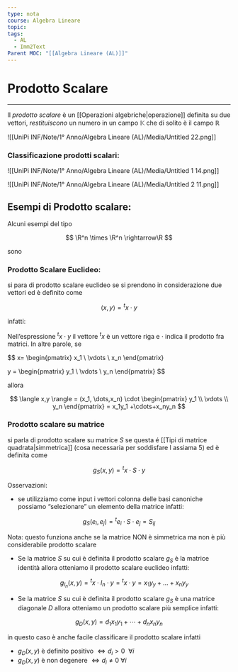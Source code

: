 ```yaml
---
type: nota
course: Algebra Lineare
topic: 
tags:
  - AL
  - Imm2Text
Parent MOC: "[[Algebra Lineare (AL)]]"
---
```

# Prodotto Scalare
---
Il _prodotto scalare_ è un [[Operazioni algebriche|operazione]] definita su due vettori, _restituiscono_ un numero in un campo $\mathbb{K}$ che di solito è il campo $\mathbb{R}$

![[UniPi INF/Note/1° Anno/Algebra Lineare (AL)/Media/Untitled 22.png]]

### Classificazione  prodotti scalari:

![[UniPi INF/Note/1° Anno/Algebra Lineare (AL)/Media/Untitled 1 14.png]]

![[UniPi INF/Note/1° Anno/Algebra Lineare (AL)/Media/Untitled 2 11.png]]


## Esempi di Prodotto scalare:

Alcuni esempi del tipo

$$
\R^n \times \R^n \rightarrow\R
$$

sono

### Prodotto Scalare Euclideo:

si para di prodotto scalare euclideo se si prendono in considerazione due vettori ed è definito come

$$
\langle x,y\rangle = {}^tx \cdot y
$$

infatti:

Nell’espressione  ${}^tx \cdot y$ il vettore ${}^t x$ è un vettore riga e $\cdot$ indica il prodotto
fra matrici. In altre parole, se

$$
x=
\begin{pmatrix}
x_1 \\
\vdots \\
x_n
\end{pmatrix}

y =
\begin{pmatrix}
y_1 \\
\vdots \\
y_n
\end{pmatrix}
$$

allora

$$
\langle x,y \rangle = (x_1, \dots,x_n) \cdot
\begin{pmatrix}
y_1 \\
\vdots \\
y_n
\end{pmatrix} =
x_1y_1 +\cdots+x_ny_n
$$

### Prodotto scalare su matrice

si parla di prodotto scalare su matrice $S$ se questa é [[Tipi di matrice quadrata|simmetrica]] (cosa necessaria per soddisfare l assiama 5) ed è definita come

$$
g_S(x,y) = {}^tx \cdot S \cdot y
$$

Osservazioni:

- se utilizziamo come input i vettori colonna delle basi canoniche possiamo “selezionare” un elemento della matrice infatti:

$$
g_S(e_i,e_j) = {}^te_i \cdot S \cdot e_j = S_{ij}
$$

Nota: questo funziona anche se la matrice NON è simmetrica ma non è più considerabile prodotto scalare

- Se la matrice $S$ su cui è definita il prodotto scalare $g_S$ è la matrice identità allora otteniamo il prodotto scalare euclideo infatti:

    $$
    g_{I_n}(x,y)= {}^tx \cdot I_n \cdot y = {}^tx\cdot y=x_1y_y + \dots + x_ny_y
    $$

- Se la matrice $S$ su cui è definita il prodotto scalare $g_S$ è una matrice diagonale $D$ allora otteniamo un prodotto scalare più semplice infatti:

$$
g_D(x,y)=d_1x_1y_1 +\cdots+d_n  x_ny_n
$$

in questo caso è anche facile classificare il prodotto scalare infatti

- $g_D(x,y)$ è definito positivo $\iff d_i>0\ \ \forall i$
- $g_D(x,y)$ è non degenere $\iff d_i \not = 0 \ \forall i$

